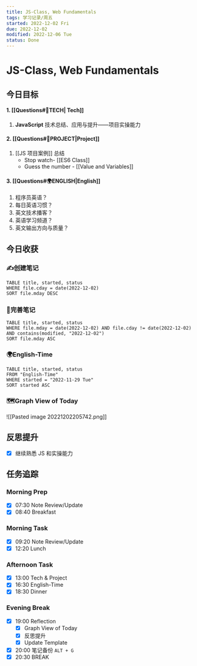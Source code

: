```yaml
---
title: JS-Class, Web Fundamentals
tags: 学习记录/周五
started: 2022-12-02 Fri
due: 2022-12-02
modified: 2022-12-06 Tue
status: Done
---
```

# JS-Class, Web Fundamentals
## 今日目标
#### 1. [[Questions#🚀TECH| Tech]]
1. **JavaScript** 技术总结、应用与提升——项目实操能力
#### 2. [[Questions#🚀PROJECT|Project]]
1. [[JS 项目案例]] 总结
	- Stop watch- [[ES6 Class]]
	- Guess the number - [[Value and Variables]]
#### 3. [[Questions#🌍ENGLISH|English]]
1. 程序员英语？
2. 每日英语习惯？
3. 英文技术播客？
4. 英语学习频道？
5. 英文输出方向与质量？
## 今日收获
### ✍️创建笔记

```dataview
TABLE title, started, status
WHERE file.cday = date(2022-12-02)
SORT file.mday DESC
```

### 📝完善笔记

```dataview
TABLE title, started, status
WHERE file.mday = date(2022-12-02) AND file.cday != date(2022-12-02) AND contains(modified, "2022-12-02")
SORT file.mday ASC
```

### 🌍English-Time

```dataview
TABLE title, started, status
FROM "English-Time"
WHERE started = "2022-11-29 Tue"
SORT started ASC
```

### 🗺️Graph View of Today
![[Pasted image 20221202205742.png]]
## 反思提升
- [x] 继续熟悉 JS 和实操能力
## 任务追踪
### Morning Prep
- [x] 07:30 Note Review/Update
- [x] 08:40 Breakfast
### Morning Task
- [x] 09:20 Note Review/Update
- [x] 12:20 Lunch
### Afternoon Task
- [x] 13:00 Tech & Project
- [x] 16:30 English-Time
- [x] 18:30 Dinner
### Evening Break
- [x] 19:00 Reflection
	- [x] Graph View of Today
	- [x] 反思提升
	- [x] Update Template 
- [x] 20:00 笔记备份 `ALT + G`
- [x] 20:30 BREAK
